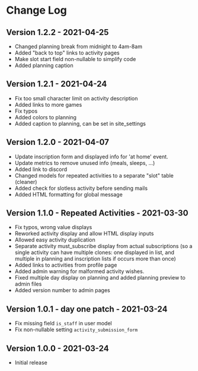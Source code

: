 # Change Log

## Version 1.2.2 - 2021-04-25

- Changed planning break from midnight to 4am-8am
- Added "back to top" links to activity pages
- Make slot start field non-nullable to simplify code
- Added planning caption

## Version 1.2.1 - 2021-04-24

- Fix too small character limit on activity description
- Added links to more games
- Fix typos
- Added colors to planning
- Added caption to planning, can be set in site_settings

## Version 1.2.0 - 2021-04-07

- Update inscription form and displayed info for 'at home' event.
- Update metrics to remove unused info (meals, sleeps, ...)
- Added link to discord
- Changed models for repeated activities to a separate "slot" table (cleaner)
- Added check for slotless activity before sending mails
- Added HTML formatting for global message

## Version 1.1.0 - Repeated Activities - 2021-03-30

- Fix typos, wrong value displays
- Reworked activity display and allow HTML display inputs
- Allowed easy activity duplication
- Separate activity must_subscribe display from actual subscriptions
	(so a single activity can have multiple clones: one displayed in list, and multiple in
	planning and inscription lists if occurs more than once)
- Added links to activities from profile page
- Added admin warning for malformed activity wishes.
- Fixed multiple day display on planning and added planning preview to admin files
- Added version number to admin pages

## Version 1.0.1 - day one patch - 2021-03-24

- Fix missing field `is_staff` in user model
- Fix non-nullable setting `activity_submission_form`

## Version 1.0.0 - 2021-03-24

- Initial release
